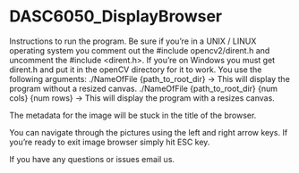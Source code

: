 # DASC6050_DisplayBrowser
Instructions to run the program.
Be sure if you’re in a UNIX / LINUX operating system you comment out the #include opencv2/dirent.h and uncomment the #include <dirent.h>.
If you’re on Windows you must get dirent.h and put it in the openCV directory for it to work.
You use the following arguments:
./NameOfFile {path_to_root_dir} -> This will display the program without a resized canvas.
./NameOfFile {path_to_root_dir} {num cols} {num rows} -> This will display the program with a resizes canvas.

The metadata for the image will be stuck in the title of the browser.

You can navigate through the pictures using the left and right arrow keys.  If you’re ready to exit image browser simply hit ESC key. 

If you have any questions or issues email us.
